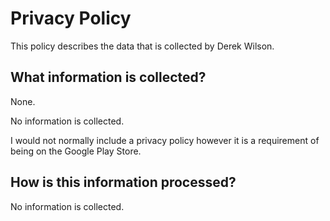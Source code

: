 # Privacy Policy #

This policy describes the data that is collected by Derek Wilson.

## What information is collected? ##

None.

No information is collected.

I would not normally include a privacy policy however it is a requirement of being on the Google Play Store.


## How is this information processed? ##

No information is collected.



